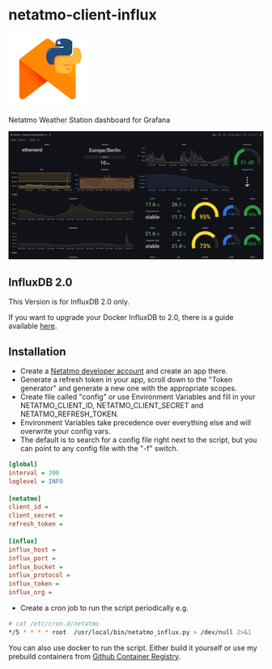 # netatmo-client-influx
![pyatmo](./pyatmo.png)

Netatmo Weather Station dashboard for Grafana

![Screenshot](./screenshot.png)

## InfluxDB 2.0
This Version is for InfluxDB 2.0 only.

If you want to upgrade your Docker InfluxDB to 2.0, there is a guide available [here](https://docs.influxdata.com/influxdb/v2.0/upgrade/v1-to-v2/docker/). 

## Installation

* Create a [Netatmo developer account](https://dev.netatmo.com/apidocumentation) and create an app there.
* Generate a refresh token in your app, scroll down to the "Token generator" and generate a new one with the appropriate scopes.
* Create file called "config" or use Environment Variables and fill in your NETATMO_CLIENT_ID, NETATMO_CLIENT_SECRET and NETATMO_REFRESH_TOKEN.
* Environment Variables take precedence over everything else and will overwrite your config vars.
* The default is to search for a config file right next to the script, but you can point to any config file with the "-f" switch.

```ini
[global]
interval = 300
loglevel = INFO

[netatmo]
client_id =
client_secret =
refresh_token =

[influx]
influx_host =
influx_port =
influx_bucket =
influx_protocol =
influx_token =
influx_org =
```

* Create a cron job to run the script periodically e.g.

```bash
# cat /etc/cron.d/netatmo
*/5 * * * * root  /usr/local/bin/netatmo_influx.py > /dev/null 2>&1
```

You can also use docker to run the script. Either build it yourself or use my prebuild containers from [Github Container Registry](https://github.com/karaktaka/netatmo-client-influx/pkgs/container/netatmo-client-influx).
